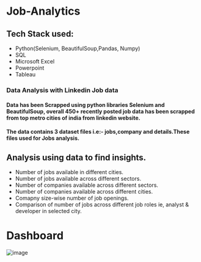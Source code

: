 # Job-Analytics
## Tech Stack used: 
- Python(Selenium, BeautifulSoup,Pandas, Numpy)
- SQL
- Microsoft Excel
- Powerpoint
- Tableau
### Data Analysis with Linkedin Job data
#### Data has been Scrapped using python libraries Selenium and BeautifulSoup, overall 450+ recently posted job data has been scrapped from top metro cities of india from linkedin website.
#### The data contains 3 dataset files i.e:- jobs,company and details.These files used for Jobs analysis.
## Analysis using data to find insights.
- Number of jobs available in different cities.
- Number of jobs available across different sectors.
- Number of companies available across different sectors.
- Number of companies available across different cities.
- Comapny size-wise number of job openings.
- Comparison of number of jobs across different job roles ie, analyst & developer in selected city.
# Dashboard
![image](https://github.com/Anmol2205DA/images/blob/main/Screenshot%20(34).png)
